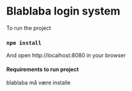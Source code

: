 # Blablaba login system

To run the project
### `npm install`

And open http://localhost:8080 in your browser

#### Requirements to run project
blablaba må være installe